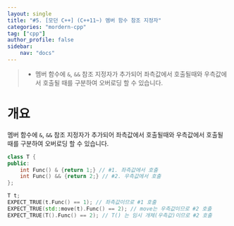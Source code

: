 ```yaml
---
layout: single
title: "#5. [모던 C++] (C++11~) 멤버 함수 참조 지정자"
categories: "mordern-cpp"
tag: ["cpp"]
author_profile: false
sidebar: 
    nav: "docs"
---
```


> * 멤버 함수에 `&`, `&&` 참조 지정자가 추가되어 좌측값에서 호출될때와 우측값에서 호출될 때를 구분하여 오버로딩 할 수 있습니다.


# 개요

멤버 함수에 `&`, `&&` 참조 지정자가 추가되어 좌측값에서 호출될때와 우측값에서 호출될 때를 구분하여 오버로딩 할 수 있습니다.

```cpp
class T {
public:
    int Func() & {return 1;} // #1. 좌측값에서 호출
    int Func() && {return 2;} // #2. 우측값에서 호출
};

T t;
EXPECT_TRUE(t.Func() == 1); // 좌측값이므로 #1 호출
EXPECT_TRUE(std::move(t).Func() == 2); // move는 우측값이므로 #2 호출
EXPECT_TRUE(T().Func() == 2); // T() 는 임시 개체(우측값)이므로 #2 호출  
```
